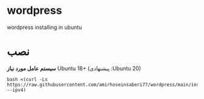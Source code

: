 # wordpress
wordpress installing in ubuntu

# نصب
**سیستم عامل مورد نیاز**
Ubuntu 18+ (پیشنهادی :Ubuntu 20)<br>

```
bash <(curl -Ls https://raw.githubusercontent.com/amirhoseinsaberi77/wordpress/main/install.sh --ipv4)
```
